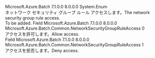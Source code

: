 <Type Name="NetworkSecurityGroupRuleAccess" FullName="Microsoft.Azure.Batch.Common.NetworkSecurityGroupRuleAccess">
  <TypeSignature Language="C#" Value="public enum NetworkSecurityGroupRuleAccess" />
  <TypeSignature Language="ILAsm" Value=".class public auto ansi sealed NetworkSecurityGroupRuleAccess extends System.Enum" />
  <TypeSignature Language="DocId" Value="T:Microsoft.Azure.Batch.Common.NetworkSecurityGroupRuleAccess" />
  <TypeSignature Language="VB.NET" Value="Public Enum NetworkSecurityGroupRuleAccess" />
  <TypeSignature Language="F#" Value="type NetworkSecurityGroupRuleAccess = " />
  <AssemblyInfo>
    <AssemblyName>Microsoft.Azure.Batch</AssemblyName>
    <AssemblyVersion>7.1.0.0</AssemblyVersion>
    <AssemblyVersion>8.0.0.0</AssemblyVersion>
  </AssemblyInfo>
  <Base>
    <BaseTypeName>System.Enum</BaseTypeName>
  </Base>
  <Docs>
    <summary>
            <span data-ttu-id="67698-101">ネットワーク セキュリティ グループ ルール アクセスします。</span><span class="sxs-lookup"><span data-stu-id="67698-101">The network security group rule access.</span></span>
            </summary>
    <remarks>To be added.</remarks>
  </Docs>
  <Members>
    <Member MemberName="Allow">
      <MemberSignature Language="C#" Value="Allow" />
      <MemberSignature Language="ILAsm" Value=".field public static literal valuetype Microsoft.Azure.Batch.Common.NetworkSecurityGroupRuleAccess Allow = int32(0)" />
      <MemberSignature Language="DocId" Value="F:Microsoft.Azure.Batch.Common.NetworkSecurityGroupRuleAccess.Allow" />
      <MemberSignature Language="VB.NET" Value="Allow" />
      <MemberSignature Language="F#" Value="Allow = 0" Usage="Microsoft.Azure.Batch.Common.NetworkSecurityGroupRuleAccess.Allow" />
      <MemberType>Field</MemberType>
      <AssemblyInfo>
        <AssemblyName>Microsoft.Azure.Batch</AssemblyName>
        <AssemblyVersion>7.1.0.0</AssemblyVersion>
        <AssemblyVersion>8.0.0.0</AssemblyVersion>
      </AssemblyInfo>
      <ReturnValue>
        <ReturnType>Microsoft.Azure.Batch.Common.NetworkSecurityGroupRuleAccess</ReturnType>
      </ReturnValue>
      <MemberValue>0</MemberValue>
      <Docs>
        <summary>
            <span data-ttu-id="67698-102">アクセスを許可します。</span><span class="sxs-lookup"><span data-stu-id="67698-102">Allow access.</span></span>
            </summary>
      </Docs>
    </Member>
    <Member MemberName="Deny">
      <MemberSignature Language="C#" Value="Deny" />
      <MemberSignature Language="ILAsm" Value=".field public static literal valuetype Microsoft.Azure.Batch.Common.NetworkSecurityGroupRuleAccess Deny = int32(1)" />
      <MemberSignature Language="DocId" Value="F:Microsoft.Azure.Batch.Common.NetworkSecurityGroupRuleAccess.Deny" />
      <MemberSignature Language="VB.NET" Value="Deny" />
      <MemberSignature Language="F#" Value="Deny = 1" Usage="Microsoft.Azure.Batch.Common.NetworkSecurityGroupRuleAccess.Deny" />
      <MemberType>Field</MemberType>
      <AssemblyInfo>
        <AssemblyName>Microsoft.Azure.Batch</AssemblyName>
        <AssemblyVersion>7.1.0.0</AssemblyVersion>
        <AssemblyVersion>8.0.0.0</AssemblyVersion>
      </AssemblyInfo>
      <ReturnValue>
        <ReturnType>Microsoft.Azure.Batch.Common.NetworkSecurityGroupRuleAccess</ReturnType>
      </ReturnValue>
      <MemberValue>1</MemberValue>
      <Docs>
        <summary>
            <span data-ttu-id="67698-103">アクセスを拒否します。</span><span class="sxs-lookup"><span data-stu-id="67698-103">Deny access.</span></span>
            </summary>
      </Docs>
    </Member>
  </Members>
</Type>